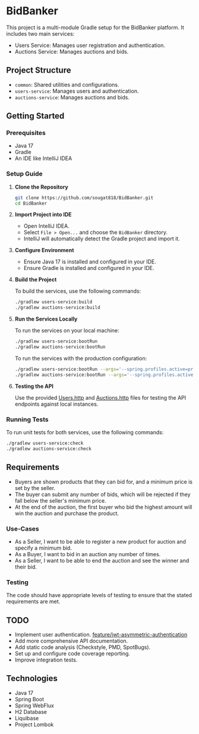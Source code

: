 
# BidBanker

This project is a multi-module Gradle setup for the BidBanker platform. It includes two main services:
- Users Service: Manages user registration and authentication.
- Auctions Service: Manages auctions and bids.

## Project Structure

- `common`: Shared utilities and configurations.
- `users-service`: Manages users and authentication.
- `auctions-service`: Manages auctions and bids.

## Getting Started

### Prerequisites

- Java 17
- Gradle
- An IDE like IntelliJ IDEA

### Setup Guide

1. **Clone the Repository**

   ```bash
   git clone https://github.com/sougat818/BidBanker.git
   cd BidBanker
   ```

2. **Import Project into IDE**

    - Open IntelliJ IDEA.
    - Select `File > Open...` and choose the `BidBanker` directory.
    - IntelliJ will automatically detect the Gradle project and import it.

3. **Configure Environment**

    - Ensure Java 17 is installed and configured in your IDE.
    - Ensure Gradle is installed and configured in your IDE.

4. **Build the Project**

   To build the services, use the following commands:

   ```bash
   ./gradlew users-service:build
   ./gradlew auctions-service:build
   ```

5. **Run the Services Locally**

   To run the services on your local machine:

   ```bash
   ./gradlew users-service:bootRun
   ./gradlew auctions-service:bootRun
   ```

   To run the services with the production configuration:

   ```bash
   ./gradlew users-service:bootRun --args='--spring.profiles.active=prod'
   ./gradlew auctions-service:bootRun --args='--spring.profiles.active=prod'
   ```

6. **Testing the API**

   Use the provided [Users.http](Users.http) and [Auctions.http](Auctions.http) files for testing the API endpoints against local instances.

### Running Tests

To run unit tests for both services, use the following commands:

```bash
./gradlew users-service:check
./gradlew auctions-service:check
```

## Requirements

- Buyers are shown products that they can bid for, and a minimum price is set by the seller.
- The buyer can submit any number of bids, which will be rejected if they fall below the seller's minimum price.
- At the end of the auction, the first buyer who bid the highest amount will win the auction and purchase the product.

### Use-Cases

- As a Seller, I want to be able to register a new product for auction and specify a minimum bid.
- As a Buyer, I want to bid in an auction any number of times.
- As a Seller, I want to be able to end the auction and see the winner and their bid.

### Testing

The code should have appropriate levels of testing to ensure that the stated requirements are met.

## TODO

- Implement user authentication. [feature/jwt-asymmetric-authentication](https://github.com/sougat818/bidbanker/compare/feature/jwt-asymmetric-authentication...main)
- Add more comprehensive API documentation.
- Add static code analysis (Checkstyle, PMD, SpotBugs).
- Set up and configure code coverage reporting.
- Improve integration tests.

## Technologies

- Java 17
- Spring Boot
- Spring WebFlux
- H2 Database
- Liquibase
- Project Lombok
